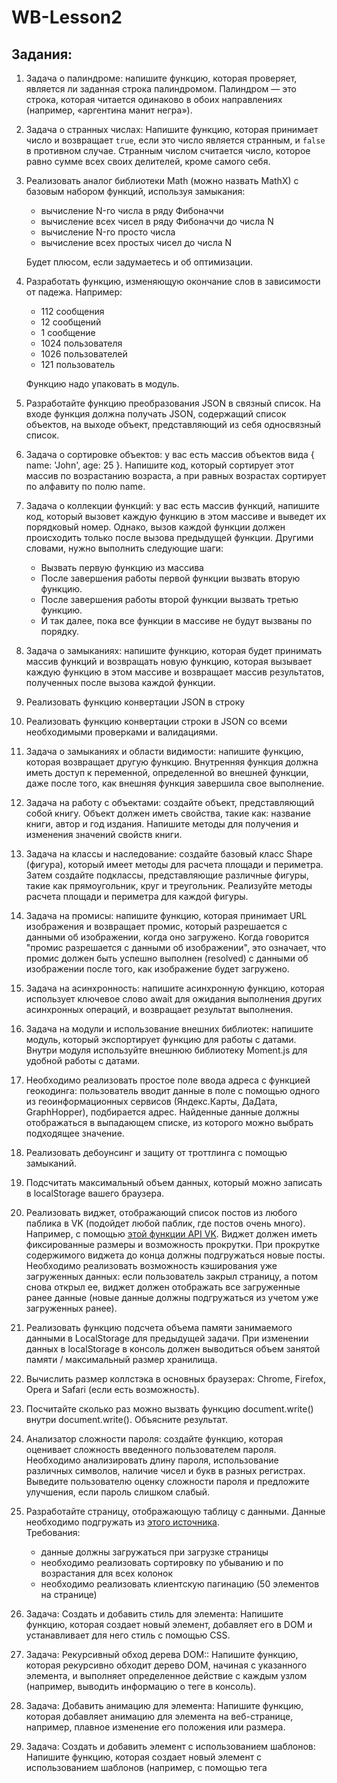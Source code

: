 # WB-Lesson2

## Задания:
1. Задача о палиндроме: напишите функцию, которая проверяет, является ли заданная строка палиндромом. Палиндром — это строка, которая читается одинаково в обоих направлениях (например, «аргентина манит негра»).
2. Задача о странных числах: Напишите функцию, которая принимает число и возвращает `true`, если это число является странным, и `false` в противном случае. Странным числом считается число, которое равно сумме всех своих делителей, кроме самого себя.
3. Реализовать аналог библиотеки Math (можно назвать MathX) с базовым набором функций, используя замыкания:
    + вычисление N-го числа в ряду Фибоначчи 
    + вычисление всех чисел в ряду Фибоначчи до числа N
    + вычисление N-го просто числа
    + вычисление всех простых чисел до числа N  

    Будет плюсом, если задумаетесь и об оптимизации.
4. Разработать функцию, изменяющую окончание слов в зависимости от падежа. Например:
    + 112 сообщения
    + 12 сообщений
    + 1 сообщение
    + 1024 пользователя
    + 1026 пользователей
    + 121 пользователь

     Функцию надо упаковать в модуль.
5. Разработайте функцию преобразования JSON в связный список. На входе функция должна получать JSON, содержащий список объектов, на выходе объект, представляющий из себя односвязный список.
6. Задача о сортировке объектов: у вас есть массив объектов вида { name: 'John', age: 25 }. Напишите код, который сортирует этот массив по возрастанию возраста, а при равных возрастах сортирует по алфавиту по полю name.
7. Задача о коллекции функций: у вас есть массив функций, напишите код, который вызовет каждую функцию в этом массиве и выведет их порядковый номер. Однако, вызов каждой функции должен происходить только после вызова предыдущей функции.
Другими словами, нужно выполнить следующие шаги:
    + Вызвать первую функцию из массива
    + После завершения работы первой функции вызвать вторую функцию.
    + После завершения работы второй функции вызвать третью функцию.
    + И так далее, пока все функции в массиве не будут вызваны по порядку.
8. Задача о замыканиях: напишите функцию, которая будет принимать массив функций и возвращать новую функцию, которая вызывает каждую функцию в этом массиве и возвращает массив результатов, полученных после вызова каждой функции.
9. Реализовать функцию конвертации JSON в строку
10. Реализовать функцию конвертации строки в JSON со всеми необходимыми проверками и валидациями.
11. Задача о замыканиях и области видимости: напишите функцию, которая возвращает другую функцию. Внутренняя функция должна иметь доступ к переменной, определенной во внешней функции, даже после того, как внешняя функция завершила свое выполнение.
12. Задача на работу с объектами: создайте объект, представляющий собой книгу. Объект должен иметь свойства, такие как: название книги, автор и год издания. Напишите методы для получения и изменения значений свойств книги.
13. Задача на классы и наследование: создайте базовый класс Shape (фигура), который имеет методы для расчета площади и периметра. Затем создайте подклассы, представляющие различные фигуры, такие как прямоугольник, круг и треугольник. Реализуйте методы расчета площади и периметра для каждой фигуры.
14. Задача на промисы: напишите функцию, которая принимает URL изображения и возвращает промис, который разрешается с данными об изображении, когда оно загружено. Когда говорится "промис разрешается с данными об изображении", это означает, что промис должен быть успешно выполнен (resolved) с данными об изображении после того, как изображение будет загружено.
15. Задача на асинхронность: напишите асинхронную функцию, которая использует ключевое слово await для ожидания выполнения других асинхронных операций, и возвращает результат выполнения.
16. Задача на модули и использование внешних библиотек: напишите модуль, который экспортирует функцию для работы с датами. Внутри модуля используйте внешнюю библиотеку Moment.js для удобной работы с датами.
17. Необходимо реализовать простое поле ввода адреса с функцией геокодинга: пользователь вводит данные в поле с помощью одного из геоинформационных сервисов (Яндекс.Карты, ДаДата, GraphHopper), подбирается адрес. Найденные данные должны отображаться в выпадающем списке, из которого можно выбрать подходящее значение.
18. Реализовать дебоунсинг и защиту от троттлинга с помощью замыканий.
19. Подсчитать максимальный объем данных, который можно записать в localStorage вашего браузера.
20. Реализовать виджет, отображающий список постов из любого паблика в VK (подойдет любой паблик, где постов очень много). Например, с помощью [этой функции API VK](https://dev.vk.com/ru/method/wall.get). Виджет должен иметь фиксированные размеры и возможность прокрутки. При прокрутке содержимого виджета до конца должны подгружаться новые посты. Необходимо реализовать возможность кэширования уже загруженных данных: если пользователь закрыл страницу, а потом снова открыл ее, виджет должен отображать все загруженные ранее данные (новые данные должны подгружаться из учетом уже загруженных ранее).
21. Реализовать функцию подсчета объема памяти занимаемого данными в LocalStorage для предыдущей задачи. При изменении данных в localStorage в консоль должен выводиться объем занятой памяти / максимальный размер хранилища.
22. Вычислить размер коллстэка в основных браузерах: Chrome, Firefox, Opera и Safari (если есть возможность).
23. Посчитайте сколько раз можно вызвать функцию document.write() внутри document.write(). Объясните результат.
24. Анализатор сложности пароля: создайте функцию, которая оценивает сложность введенного пользователем пароля. Необходимо анализировать длину пароля, использование различных символов, наличие чисел и букв в разных регистрах. Выведите пользователю оценку сложности пароля и предложите улучшения, если пароль слишком слабый.
25. Разработайте страницу, отображающую таблицу с данными. Данные необходимо подгружать из [этого источника](http://www.filltext.com/?rows=1000&fname=%7BfirstName%7D&lname=%7BlastName%7D&tel=%7Bphone%7Cformat%7D&address=%7BstreetAddress%7D&city=%7Bcity%7D&state=%7BusState%7Cabbr%7D&zip=%7Bzip%7D&pretty=true).  
Требования:
    + данные должны загружаться при загрузке страницы
    + необходимо реализовать сортировку по убыванию и по возрастания для всех колонок
    + необходимо реализовать клиентскую пагинацию (50 элементов на странице)
26. Задача: Создать и добавить стиль для элемента: Напишите функцию, которая создает новый элемент, добавляет его в DOM и устанавливает для него стиль с помощью CSS.
27. Задача: Рекурсивный обход дерева DOM:: Напишите функцию, которая рекурсивно обходит дерево DOM, начиная с указанного элемента, и выполняет определенное действие с каждым узлом (например, выводить информацию о теге в консоль).
28. Задача: Добавить анимацию для элемента: Напишите функцию, которая добавляет анимацию для элемента на веб-странице, например, плавное изменение его положения или размера.
29. Задача: Создать и добавить элемент с использованием шаблонов: Напишите функцию, которая создает новый элемент с использованием шаблонов (например, с помощью тега <template>) и добавляет его в DOM.
30. Задача: Взаимодействие с формами: Напишите функцию, которая получает данные из формы на веб-странице и выполняет определенные действия с этими данными, например, отправляет их на сервер или отображает всплывающее окно с результатами.
